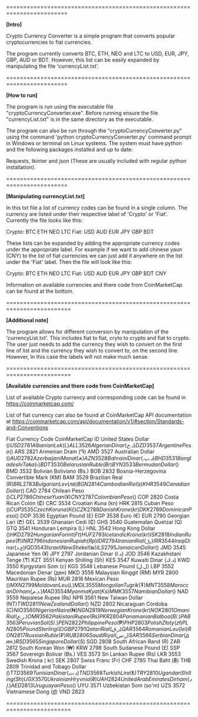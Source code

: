 ========================================================================

**[Intro]**

Crypto Currency Converter is a simple program that converts popular cryptocurrencies to fiat currencies.

The program currently converts BTC, ETH, NEO and LTC to USD, EUR, JPY, GBP, AUD or BDT. However, this list can be easily expanded by manipulating the file 'currencyList.txt'. 

========================================================================

**[How to run]**

The program is run using the executable file "cryptoCurrencyConverter.exe". Before running ensure the file "currencyList.txt" is in the same directory as the executable.

The program can also be run through the "cryptoCurrencyConverter.py" using the command 'python cryptoCurrencyConverter.py' command prompt in Windows or terminal on Linux systems. The system must have python and the following packages installed and up to date:

Requests, tkinter and json (These are usually included with regular python installation).

========================================================================

**[Manipulating currencyList.txt]**

In this txt file a list of currency codes can be found in a single column. The currency are listed under their respective label of 'Crypto' or 'Fiat'. Currently the file looks like this:

Crypto:
BTC
ETH
NEO
LTC
Fiat:
USD
AUD
EUR
JPY
GBP
BDT

These lists can be expanded by adding the appropriate currency codes under the appropriate label. For example if we want to add chinese yaun (CNY) to the list of fiat currencies we can just add it anywhere on the list under the 'Fiat' label. Then the file will look like this:

Crypto:
BTC
ETH
NEO
LTC
Fiat:
USD
AUD
EUR
JPY
GBP
BDT
CNY

Information on available currencies and there code from CoinMarketCap can be found at the bottom.

=========================================================================

**[Additional note]**

The program allows for different conversion by manipulation of the 'currencyList.txt'. This includes fiat to fiat, cryto to crypto and fiat to crypto. The user just needs to add the currency they wish to convert on the first line of list and the currency they wish to convert to, on the second line. However, In this case the labels will not make much sense.

=========================================================================

**[Available currencies and there code from CoinMarketCap]**

List of available Crypto currency and corresponding code can be found in https://coinmarketcap.com/

List of fiat currency can also be found at CoinMarketCap API documentation at
https://coinmarketcap.com/api/documentation/v1/#section/Standards-and-Conventions

Fiat Currency				Code	CoinMarketCap ID
United States Dollar ($)				USD	2781
Albanian Lek (L)				ALL	3526
Algerian Dinar (د.ج)				DZD	3537
Argentine Peso ($)				ARS	2821
Armenian Dram (֏)				AMD	3527
Australian Dollar ($)				AUD	2782
Azerbaijani Manat (₼)			AZN	3528
Bahraini Dinar (.د.ب)				BHD	3531
Bangladeshi Taka (৳)			BDT	3530
Belarusian Ruble (Br)				BYN	3533
Bermudan Dollar ($)				BMD	3532
Bolivian Boliviano (Bs.)			BOB	2832
Bosnia-Herzegovina Convertible Mark (KM)	BAM	3529
Brazilian Real (R$)				BRL	2783
Bulgarian Lev (лв)				BGN	2814
Cambodian Riel (៛)				KHR	3549
Canadian Dollar ($)				CAD	2784
Chilean Peso ($)				CLP	2786
Chinese Yuan (¥)				CNY	2787
Colombian Peso ($)				COP	2820
Costa Rican Colón (₡)			CRC	3534
Croatian Kuna (kn)				HRK	2815
Cuban Peso ($)				CUP	3535
Czech Koruna (Kč)				CZK	2788
Danish Krone (kr)				DKK	2789
Dominican Peso ($)				DOP	3536
Egyptian Pound (£)				EGP	3538
Euro (€)					EUR	2790
Georgian Lari (₾)				GEL	3539
Ghanaian Cedi (₵)				GHS	3540
Guatemalan Quetzal (Q)			GTQ	3541
Honduran Lempira (L)			HNL	3542
Hong Kong Dollar ($)			HKD	2792
Hungarian Forint (Ft)				HUF	2793
Icelandic Króna (kr)				ISK	2818
Indian Rupee (₹)				INR	2796
Indonesian Rupiah (Rp)			IDR	2794
Iranian Rial (﷼)				IRR	3544
Iraqi Dinar (ع.د)				IQD	3543
Israeli New Shekel (₪)				ILS	2795
Jamaican Dollar ($)				JMD	3545
Japanese Yen (¥)				JPY	2797
Jordanian Dinar (د.ا)				JOD	3546
Kazakhstani Tenge (₸)			KZT	3551
Kenyan Shilling (Sh)				KES	3547
Kuwaiti Dinar (د.ك)				KWD	3550
Kyrgystani Som (с)				KGS	3548
Lebanese Pound (ل.ل)			LBP	3552
Macedonian Denar (ден)			MKD	3556
Malaysian Ringgit (RM)			MYR	2800
Mauritian Rupee (₨)			MUR	2816
Mexican Peso ($)				MXN	2799
Moldovan Leu (L)				MDL	3555
Mongolian Tugrik (₮)				MNT	3558
Moroccan Dirham (د.م.)			MAD	3554
Myanma Kyat (Ks)				MMK	3557
Namibian Dollar ($)				NAD	3559
Nepalese Rupee (₨)			NPR	3561
New Taiwan Dollar (NT$)			TWD	2811
New Zealand Dollar ($)			NZD	2802
Nicaraguan Córdoba (C$)			NIO	3560
Nigerian Naira (₦)				NGN	2819
Norwegian Krone (kr)			NOK	2801
Omani Rial (ر.ع.)				OMR	3562
Pakistani Rupee (₨)				PKR	2804
Panamanian Balboa (B/.)			PAB	3563
Peruvian Sol (S/.)				PEN	2822
Philippine Peso (₱)				PHP	2803
Polish Złoty (zł)				PLN	2805
Pound Sterling (£)				GBP	2791
Qatari Rial (ر.ق)				QAR	3564
Romanian Leu (lei)				RON	2817
Russian Ruble (₽)				RUB	2806
Saudi Riyal (ر.س)				SAR	3566
Serbian Dinar (дин.)				RSD	3565
Singapore Dollar (S$)			SGD	2808
South African Rand (R)			ZAR	2812
South Korean Won (₩)			KRW	2798
South Sudanese Pound (£)			SSP	3567
Sovereign Bolivar (Bs.)			VES	3573
Sri Lankan Rupee (Rs)			LKR	3553
Swedish Krona ( kr)				SEK	2807
Swiss Franc (Fr)				CHF	2785
Thai Baht (฿)				THB	2809
Trinidad and Tobago Dollar ($)			TTD	3569
Tunisian Dinar (د.ت)				TND	3568
Turkish Lira (₺)				TRY	2810
Ugandan Shilling (Sh)			UGX	3570
Ukrainian Hryvnia (₴)				UAH	2824
United Arab Emirates Dirham (د.إ)		AED	2813
Uruguayan Peso ($)				UYU	3571
Uzbekistan Som (so'm)			UZS	3572
Vietnamese Dong (₫)			VND	2823

=========================================================================